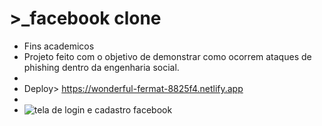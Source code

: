 # >_facebook clone

- Fins academicos
- Projeto feito com o objetivo de demonstrar como ocorrem ataques de phishing dentro da engenharia social.
- 
- Deploy> https://wonderful-fermat-8825f4.netlify.app
- 
- ![tela de login e cadastro facebook](https://imgur.com/iU4wtV8)

